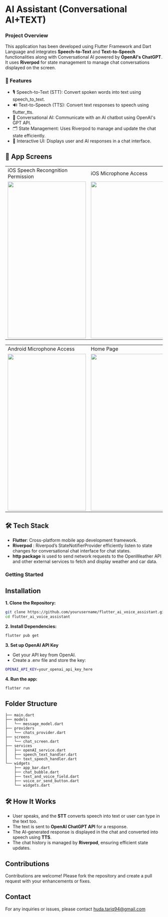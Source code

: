 # AI Assistant (Conversational AI+TEXT)

### Project Overview

This application has been developed using Flutter Framework and Dart Language and integrates **Speech-to-Text** and **Text-to-Speech** functionalities along with Conversational AI powered by **OpenAI's ChatGPT**. It uses **Riverpod** for state management to manage chat conversations displayed on the screen.

### 🚀 Features

* 🎙 Speech-to-Text (STT): Convert spoken words into text using speech_to_text.
* 🔊 Text-to-Speech (TTS): Convert text responses to speech using flutter_tts.
* 🤖 Conversational AI: Communicate with an AI chatbot using OpenAI's GPT API.
* 🗂 State Management: Uses Riverpod to manage and update the chat state efficiently.
* 📝 Interactive UI: Displays user and AI responses in a chat interface.




## 🎨 App Screens
<table>
  <tr>
     <td>iOS Speech Recongnition Permission</td>
     <td>iOS Microphone Access</td>
     <td>iOS Chat Interface</td>
    
  </tr>
  <tr>
    <td><img src="https://github.com/user-attachments/assets/aef33f23-ad92-4c31-bb17-baf8158b436f" width=250 height=500></td>
    <td><img src="https://github.com/user-attachments/assets/e5de643a-5688-4a61-9fc3-119a6698574f" width=250 height=500></td>
    <td><img src="https://github.com/user-attachments/assets/f3ef52cc-078d-45d6-9bb3-5465da4a2dfa" width=250 height=500></td>
  </tr>
 </table>

 <table>
  <tr>
     <td>Android Microphone Access</td>
     <td>Home Page</td>
     <td>Android Chat Interface</td>
    
  </tr>


  <tr>
    <td><img src="https://github.com/user-attachments/assets/a2d020e2-fac5-48e7-bb13-344ff16ffa84" width=250 height=500></td>
    <td><img src="https://github.com/user-attachments/assets/36aa44e6-dd11-4e52-bbeb-f038a4c6ead8" width=250 height=500></td>
    <td><img src="https://github.com/user-attachments/assets/44714336-5d93-4355-a6dc-ec9af6fde485" width=250 height=500></td>
  </tr>
 </table>


## 🛠️ Tech Stack
* **Flutter**: Cross-platform mobile app development framework.
* **Riverpod** : Riverpod’s StateNotifierProvider efficiently listen to state changes for conversational chat interface for chat states.
* **http package** is used to send network requests to the OpenWeather API and other external services to fetch and display weather and car data.



### Getting Started

## Installation

**1. Clone the Repository:**  

```sh
git clone https://github.com/yourusername/flutter_ai_voice_assistant.git
cd flutter_ai_voice_assistant
```

**2. Install Dependencies:**

```sh
flutter pub get
```


**3. Set up OpenAI API Key**

* Get your API key from OpenAI.
* Create a .env file and store the key:
```sh
OPENAI_API_KEY=your_openai_api_key_here
```

**4. Run the app:**

```sh
flutter run
```



## Folder Structure
```
├── main.dart
├── models
│   └── message_model.dart
├── providers
│   └── chats_provider.dart
├── screens
│   └── chat_screen.dart
├── services
│   ├── openAI_service.dart
│   ├── speech_text_handler.dart
│   └── text_speech_handler.dart
└── widgets
    ├── app_bar.dart
    ├── chat_bubble.dart
    ├── text_and_voice_field.dart
    ├── voice_or_send_button.dart
    └── widgets.dart

```

## 🛠 How It Works
* User speaks, and the **STT** converts speech into text or user can type in the text too.
* The text is sent to **OpenAI ChatGPT API** for a response.
* The AI-generated response is displayed in the chat and converted into speech using **TTS**.
* The chat history is managed by **Riverpod**, ensuring efficient state updates.



## Contributions
Contributions are welcome! Please fork the repository and create a pull request with your enhancements or fixes.

## Contact
For any inquiries or issues, please contact huda.tariq94@gmail.com



